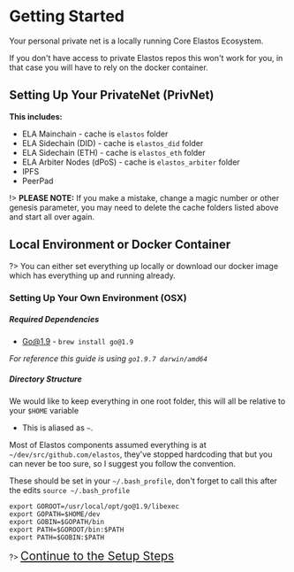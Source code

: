 
# Getting Started

Your personal private net is a locally running Core Elastos Ecosystem.

If you don't have access to private Elastos repos this won't work for you, in that case you will
have to rely on the docker container.


## Setting Up Your PrivateNet (PrivNet)

**This includes:**

- ELA Mainchain - cache is `elastos` folder
- ELA Sidechain (DID) - cache is `elastos_did` folder
- ELA Sidechain (ETH) - cache is `elastos_eth` folder
- ELA Arbiter Nodes (dPoS) - cache is `elastos_arbiter` folder
- IPFS
- PeerPad

!> **PLEASE NOTE:** If you make a mistake, change a magic number or other genesis parameter, you may need to delete the cache folders listed above and start all over again.


## Local Environment or Docker Container

?> You can either set everything up locally or download our docker image which has everything up and running already.

### Setting Up Your Own Environment (OSX)

##### Required Dependencies

- Go@1.9 - `brew install go@1.9`

*For reference this guide is using `go1.9.7 darwin/amd64`*

##### Directory Structure

We would like to keep everything in one root folder, this will all be relative to your `$HOME` variable
- This is aliased as `~`.

Most of Elastos components assumed everything is at `~/dev/src/github.com/elastos`, they've stopped hardcoding that
but you can never be too sure, so I suggest you follow the convention.

These should be set in your `~/.bash_profile`, don't forget to call this after the edits `source ~/.bash_profile`

```
export GOROOT=/usr/local/opt/go@1.9/libexec
export GOPATH=$HOME/dev
export GOBIN=$GOPATH/bin
export PATH=$GOROOT/bin:$PATH
export PATH=$GOBIN:$PATH
```


?> <span style="font-size: 1.5em;">[Continue to the Setup Steps](/privnet/setup.md)</span>
